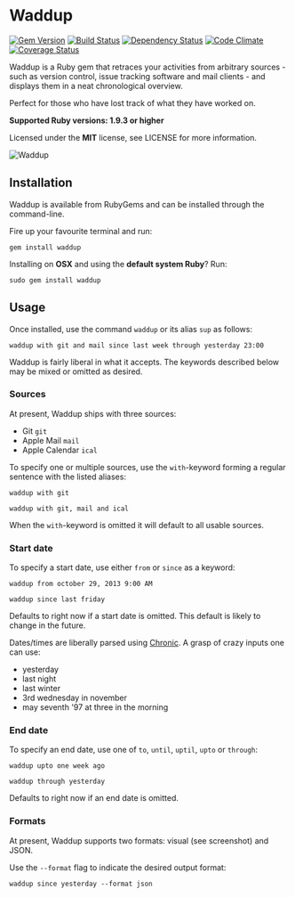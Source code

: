 # Waddup

[![Gem Version](https://img.shields.io/gem/v/waddup.svg?style=flat)](https://rubygems.org/gems/waddup)
[![Build Status](https://img.shields.io/travis/timkurvers/waddup.svg?style=flat)](https://travis-ci.org/timkurvers/waddup)
[![Dependency Status](https://img.shields.io/gemnasium/timkurvers/waddup.svg?style=flat)](https://gemnasium.com/timkurvers/waddup)
[![Code Climate](https://img.shields.io/codeclimate/github/timkurvers/waddup.svg?style=flat)](https://codeclimate.com/github/timkurvers/waddup)
[![Coverage Status](https://img.shields.io/coveralls/timkurvers/waddup.svg?style=flat)](https://coveralls.io/r/timkurvers/waddup)

Waddup is a Ruby gem that retraces your activities from arbitrary sources - such
as version control, issue tracking software and mail clients - and displays them
in a neat chronological overview.

Perfect for those who have lost track of what they have worked on.

**Supported Ruby versions: 1.9.3 or higher**

Licensed under the **MIT** license, see LICENSE for more information.

![Waddup](https://user-images.githubusercontent.com/378235/27263652-30b4fc90-546e-11e7-80eb-965e33957b1e.png)

## Installation

Waddup is available from RubyGems and can be installed through the command-line.

Fire up your favourite terminal and run:

```shell
gem install waddup
```

Installing on **OSX** and using the **default system Ruby**? Run:

```shell
sudo gem install waddup
```

## Usage

Once installed, use the command `waddup` or its alias `sup` as follows:

```shell
waddup with git and mail since last week through yesterday 23:00
```

Waddup is fairly liberal in what it accepts. The keywords described below may be
mixed or omitted as desired.

### Sources

At present, Waddup ships with three sources:

- Git `git`
- Apple Mail `mail`
- Apple Calendar `ical`

To specify one or multiple sources, use the `with`-keyword forming a regular
sentence with the listed aliases:

```shell
waddup with git
```

```shell
waddup with git, mail and ical
```

When the `with`-keyword is omitted it will default to all usable sources.

### Start date

To specify a start date, use either `from` or `since` as a keyword:

```shell
waddup from october 29, 2013 9:00 AM
```

```shell
waddup since last friday
```

Defaults to right now if a start date is omitted. This default is likely to
change in the future.

Dates/times are liberally parsed using [Chronic]. A grasp of crazy inputs one
can use:

- yesterday
- last night
- last winter
- 3rd wednesday in november
- may seventh '97 at three in the morning

### End date

To specify an end date, use one of `to`, `until`, `uptil`, `upto` or `through`:

```shell
waddup upto one week ago
```

```shell
waddup through yesterday
```

Defaults to right now if an end date is omitted.

### Formats

At present, Waddup supports two formats: visual (see screenshot) and JSON.

Use the `--format` flag to indicate the desired output format:

```shell
waddup since yesterday --format json
```

[Chronic]: https://github.com/mojombo/chronic

